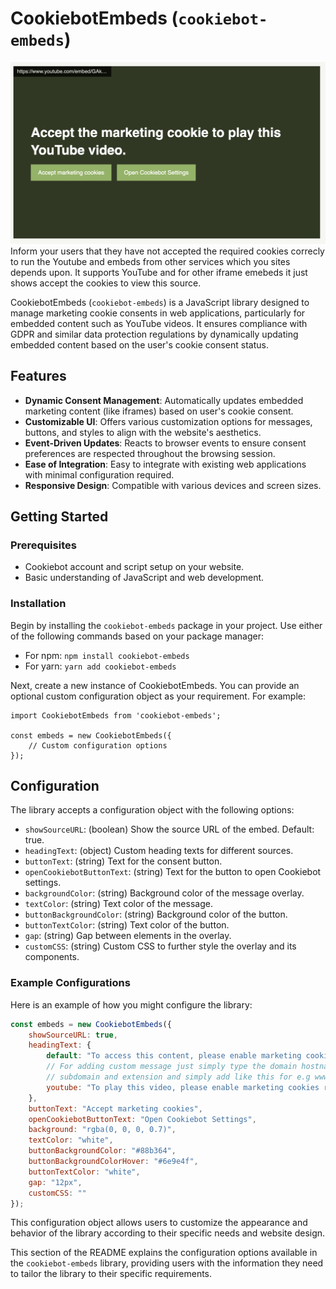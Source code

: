 # CookiebotEmbeds (`cookiebot-embeds`)
![Asking user to accept marketing cookies to play youtube video.](screenshot.png)
Inform your users that they have not accepted the required cookies correcly to run the Youtube and embeds from other services which you sites depends upon. It supports YouTube and for other iframe emebeds it just shows accept the cookies to view this source.

 CookiebotEmbeds (`cookiebot-embeds`) is a JavaScript library designed to manage marketing cookie consents in web applications, particularly for embedded content such as YouTube videos. It ensures compliance with GDPR and similar data protection regulations by dynamically updating embedded content based on the user's cookie consent status.

## Features

- **Dynamic Consent Management**: Automatically updates embedded marketing content (like iframes) based on user's cookie consent. 
- **Customizable UI**: Offers various customization options for messages, buttons, and styles to align with the website's aesthetics.
- **Event-Driven Updates**: Reacts to browser events to ensure consent preferences are respected throughout the browsing session.
- **Ease of Integration**: Easy to integrate with existing web applications with minimal configuration required.
- **Responsive Design**: Compatible with various devices and screen sizes.

## Getting Started

### Prerequisites

- Cookiebot account and script setup on your website.
- Basic understanding of JavaScript and web development.

### Installation

Begin by installing the `cookiebot-embeds` package in your project. Use either of the following commands based on your package manager:
- For npm: `npm install cookiebot-embeds`
- For yarn: `yarn add cookiebot-embeds`

Next, create a new instance of CookiebotEmbeds. You can provide an optional custom configuration object as your requirement. For example:
```
import CookiebotEmbeds from 'cookiebot-embeds';

const embeds = new CookiebotEmbeds({
    // Custom configuration options
});
```

## Configuration

The library accepts a configuration object with the following options:

- `showSourceURL`: (boolean) Show the source URL of the embed. Default: true.
- `headingText`: (object) Custom heading texts for different sources.
- `buttonText`: (string) Text for the consent button.
- `openCookiebotButtonText`: (string) Text for the button to open Cookiebot settings.
- `backgroundColor`: (string) Background color of the message overlay.
- `textColor`: (string) Text color of the message.
- `buttonBackgroundColor`: (string) Background color of the button.
- `buttonTextColor`: (string) Text color of the button.
- `gap`: (string) Gap between elements in the overlay.
- `customCSS`: (string) Custom CSS to further style the overlay and its components.

### Example Configurations
Here is an example of how you might configure the library:
```javascript
const embeds = new CookiebotEmbeds({
    showSourceURL: true,
    headingText: {
        default: "To access this content, please enable marketing cookies.",
        // For adding custom message just simply type the domain hostname without the 
        // subdomain and extension and simply add like this for e.g www.youtube.com --> youtube
        youtube: "To play this video, please enable marketing cookies required by YouTube."
    },
    buttonText: "Accept marketing cookies",
    openCookiebotButtonText: "Open Cookiebot Settings",
    background: "rgba(0, 0, 0, 0.7)",
    textColor: "white",
    buttonBackgroundColor: "#88b364",
    buttonBackgroundColorHover: "#6e9e4f",
    buttonTextColor: "white",
    gap: "12px",
    customCSS: ""
});
```

This configuration object allows users to customize the appearance and behavior of the library according to their specific needs and website design.

This section of the README explains the configuration options available in the `cookiebot-embeds` library, providing users with the information they need to tailor the library to their specific requirements.
